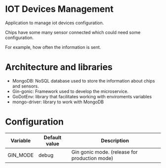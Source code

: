 # IOT Devices Management
Application to manage iot devices configuration.

Chips have some many sensor connected which could need some configuration. 

For example, how often the information is sent.

# Architecture and libraries
* MongoDB: NoSQL database used to store the information about chips and sensors.
* Gin-gonic: Framework used to develop the microservice.
* GoDotEnv: library that facilitates working with enviroments variables
* mongo-driver: library to work with MongoDB

# Configuration
| Variable | Default value | Description |
| ------ | ------ | ------ |
| GIN_MODE | debug | Gin gonic mode. (release for production mode) |